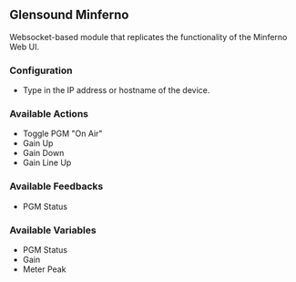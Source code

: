 ## Glensound Minferno

Websocket-based module that replicates the functionality of the Minferno Web UI.

### Configuration

- Type in the IP address or hostname of the device.

### Available Actions

- Toggle PGM "On Air"
- Gain Up
- Gain Down
- Gain Line Up

### Available Feedbacks

- PGM Status

### Available Variables

- PGM Status
- Gain
- Meter Peak
